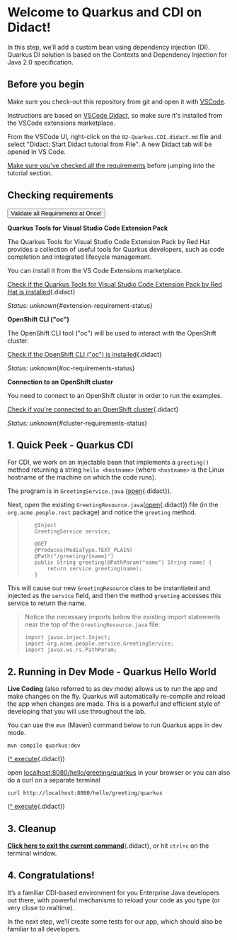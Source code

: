
# Welcome to Quarkus and CDI on Didact!

In this step, we’ll add a custom bean using dependency injection (DI). Quarkus DI solution is based on the Contexts and Dependency Injection for Java 2.0 specification.

## Before you begin

Make sure you check-out this repository from git and open it with [VSCode](https://code.visualstudio.com/).

Instructions are based on [VSCode Didact](https://github.com/redhat-developer/vscode-didact), so make sure it's installed
from the VSCode extensions marketplace.

From the VSCode UI, right-click on the `02-Quarkus.CDI.didact.md` file and select "Didact: Start Didact tutorial from File". A new Didact tab will be opened in VS Code.

[Make sure you've checked all the requirements](./requirements.didact.md) before jumping into the tutorial section.

## Checking requirements

<a href='didact://?commandId=vscode.didact.validateAllRequirements' title='Validate all requirements!'><button>Validate all Requirements at Once!</button></a>

**Quarkus Tools for Visual Studio Code Extension Pack**

The Quarkus Tools for Visual Studio Code Extension Pack by Red Hat provides a collection of useful tools for Quarkus developers, such as code completion and integrated lifecycle management.

You can install it from the VS Code Extensions marketplace.

[Check if the Quarkus Tools for Visual Studio Code Extension Pack by Red Hat is installed](didact://?commandId=vscode.didact.extensionRequirementCheck&text=extension-requirement-status$$redhat.vscode-quarkus&completion=Quarkus%20extension%20pack%20is%20available%20on%20this%20system. "Checks the VS Code workspace to make sure the extension pack is installed"){.didact}

*Status: unknown*{#extension-requirement-status}

**OpenShift CLI ("oc")**

The OpenShift CLI tool ("oc") will be used to interact with the OpenShift cluster.

[Check if the OpenShift CLI ("oc") is installed](didact://?commandId=vscode.didact.cliCommandSuccessful&text=oc-requirements-status$$oc%20help&completion=Checked%20oc%20tool%20availability "Tests to see if `oc help` returns a 0 return code"){.didact}

*Status: unknown*{#oc-requirements-status}


**Connection to an OpenShift cluster**

You need to connect to an OpenShift cluster in order to run the examples.

[Check if you're connected to an OpenShift cluster](didact://?commandId=vscode.didact.requirementCheck&text=cluster-requirements-status$$oc%20get%20project$$NAME&completion=OpenShift%20is%20connected. "Tests to see if `kamel version` returns a result"){.didact}

*Status: unknown*{#cluster-requirements-status}

## 1. Quick Peek - Quarkus CDI

For CDI, we work on an injectable bean that implements a `greeting()` method returning a string `hello <hostname>` (where `<hostname>` is the Linux hostname of the machine on which the code runs).

The program is in `GreetingService.java` ([open](didact://?commandId=vscode.openFolder&projectFilePath=src/main/java/org/acme/people/service/GreetingService.java&completion=Opened%20the%20GreetingService.java%20file "Opens the GreetingService.java file"){.didact}).

Next, open the existing `GreetingResource.java`([open](didact://?commandId=vscode.openFolder&projectFilePath=src/main/java/org/acme/people/rest/GreetingResource.java&completion=Opened%20the%20GreetingResource.java%20file "Opens the GreetingResource.java file"){.didact}) file (in the `org.acme.people.rest` package) and notice the `greeting` method.

>```    
>    @Inject
>    GreetingService service;
>
>    @GET
>    @Produces(MediaType.TEXT_PLAIN)
>    @Path("/greeting/{name}")
>    public String greeting(@PathParam("name") String name) {
>        return service.greeting(name);
>    }
>```

This will cause our new `GreetingResource` class to be instantiated and injected as the `service` field, and then the method `greeting` accesses this service to return the name.

>Notice the necessary imports below the existing import statements near the top of the `GreetingResource.java` file:
>```
>import javax.inject.Inject;
>import org.acme.people.service.GreetingService;
>import javax.ws.rs.PathParam;
>```

## 2. Running in Dev Mode - Quarkus Hello World 

**Live Coding** (also referred to as dev mode) allows us to run the app and make changes on the fly. Quarkus will automatically re-compile and reload the app when changes are made. This is a powerful and efficient style of developing that you will use throughout the lab.

You can use the `mvn` (Maven) command below to run Quarkus apps in dev mode.

```
mvn compile quarkus:dev
```

([^ execute](didact://?commandId=vscode.didact.sendNamedTerminalAString&text=QuarkusTerm$$mvn%20compile%20quarkus:dev&completion=Run%20live%20coding. "Opens a new terminal and sends the command above"){.didact})

open [localhost:8080/hello/greeting/quarkus](http://localhost:8080/hello/greeting/quarkus) in your browser or you can also do a curl on a separate terminal

```
curl http://localhost:8080/hello/greeting/quarkus
```
([^ execute](didact://?commandId=vscode.didact.sendNamedTerminalAString&text=curlTerm$$curl%20http://localhost:8080/hello/greeting/quarkus%20;%20echo%20''&completion=Run%20curl%20command. "Opens a new terminal and sends the command above"){.didact})


## 3. Cleanup

[**Click here to exit the current command**](didact://?commandId=vscode.didact.sendNamedTerminalCtrlC&text=QuarkusTerm&completion=Quarkus%20K%20Hello%20World%20interrupted. "Interrupt the current operation on the terminal"){.didact},
or hit `ctrl+c` on the terminal window.


## 4. Congratulations!

It’s a familiar CDI-based environment for you Enterprise Java developers out there, with powerful mechanisms to reload your code as you type (or very close to realtime). 

In the next step, we’ll create some tests for our app, which should also be familiar to all developers.